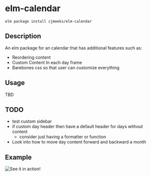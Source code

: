 # elm-calendar

```shell
elm package install cjmeeks/elm-calendar
```

## Description
An elm package for an calendar that has additional features such as:
* Reordering content
* Custom Content In each day frame
* Barebones css so that user can customize everything


## Usage

TBD


## TODO

* test custom sidebar
* if custom day header then have a default header for days without content
  * consider just having a formatter or function
* Look into how to move day content forward and backward a month

## Example
![See it in action!](https://i.gyazo.com/93b1460787732710eb21e3e2a4cc96cd.gif)